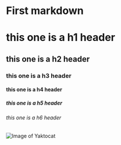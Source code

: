 # First markdown

# this one is a h1 header
## this one is a h2 header
### this one is a h3 header
#### this one is a h4 header
##### this one is a h5 header
###### this one is a h6 header

![Image of Yaktocat](https://octodex.github.com/images/yaktocat.png)
